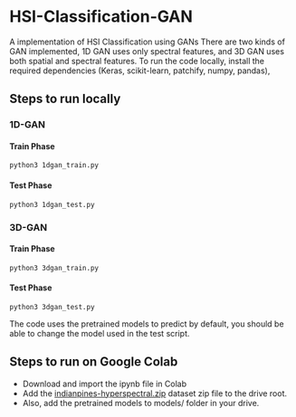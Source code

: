 # HSI-Classification-GAN
A implementation of HSI Classification using GANs
There are two kinds of GAN implemented, 1D GAN uses only spectral features, and 3D GAN uses both spatial and spectral features.
To run the code locally, install the required dependencies (Keras, scikit-learn, patchify, numpy, pandas),

## Steps to run locally
  ### 1D-GAN
  #### Train Phase
  `python3 1dgan_train.py`
  #### Test Phase
  `python3 1dgan_test.py`
  ### 3D-GAN
  #### Train Phase
  `python3 3dgan_train.py`
  #### Test Phase
  `python3 3dgan_test.py`
   
The code uses the pretrained models to predict by default, you should be able to change the model used in the test script.

## Steps to run on Google Colab
  
  - Download and import the ipynb file in Colab
  - Add the [indianpines-hyperspectral.zip](https://drive.google.com/file/d/1bdYy7yCo48XzqdRRr_ZwmrKCyZFwPLfG/view?usp=sharing)  dataset zip file to the drive root.
  - Also, add the pretrained models to models/ folder in your drive.
  
  


